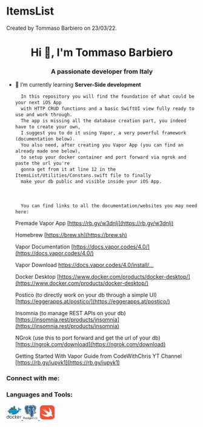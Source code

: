 # ItemsList

Created by Tommaso Barbiero on 23/03/22.

             

<h1 align="center">Hi 👋, I'm Tommaso Barbiero</h1>
<h3 align="center">A passionate developer from Italy</h3>

- 🌱 I’m currently learning **Server-Side development**

        In this repository you will find the foundation of what could be your next iOS App
        with HTTP CRUD functions and a basic SwiftUI view fully ready to use and work through.
        The app is missing all the database creation part, you indeed have to create your own,
        I suggest you to do it using Vapor, a very powerful framework (documentation below).
        You also need, after creating you Vapor App (you can find an already made one below),
        to setup your docker container and port forward via ngrok and paste the url you're
        gonna get from it at line 12 in the ItemsList/Utilities/Constans.swift file to finally
        make your db public and visible inside your iOS App.
        
        
        
        You can find links to all the documentation/websites you may need here:
        
    Premade Vapor App [https://rb.gy/w3dnlj](https://rb.gy/w3dnlj)
    
    Homebrew [https://brew.sh](https://brew.sh)
    
    Vapor Documentation [https://docs.vapor.codes/4.0/](https://docs.vapor.codes/4.0/)
    
    Vapor Download [https://docs.vapor.codes/4.0/install/... ](https://docs.vapor.codes/4.0/install/... )
    
    Docker Desktop [https://www.docker.com/products/docker-desktop/](https://www.docker.com/products/docker-desktop/)
    
    Postico (to directly work on your db through a simple UI) [https://eggerapps.at/postico/](https://eggerapps.at/postico/)
    
    Insomnia (to manage REST APIs on your db) [https://insomnia.rest/products/insomnia](https://insomnia.rest/products/insomnia)
    
    NGrok (use this to port forward and get the url of your db) [https://ngrok.com/download](https://ngrok.com/download)
    
    Getting Started With Vapor Guide from CodeWithChris YT Channel [https://rb.gy/iupyk1](https://rb.gy/iupyk1)
        

<h3 align="left">Connect with me:</h3>
<p align="left">
</p>

<h3 align="left">Languages and Tools:</h3>
<p align="left"> <a href="https://www.docker.com/" target="_blank" rel="noreferrer"> <img src="https://raw.githubusercontent.com/devicons/devicon/master/icons/docker/docker-original-wordmark.svg" alt="docker" width="40" height="40"/> </a> <a href="https://www.postgresql.org" target="_blank" rel="noreferrer"> <img src="https://raw.githubusercontent.com/devicons/devicon/master/icons/postgresql/postgresql-original-wordmark.svg" alt="postgresql" width="40" height="40"/> </a> <a href="https://developer.apple.com/swift/" target="_blank" rel="noreferrer"> <img src="https://raw.githubusercontent.com/devicons/devicon/master/icons/swift/swift-original.svg" alt="swift" width="40" height="40"/> </a> </p>
